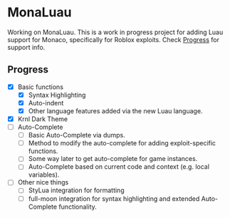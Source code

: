 # MonaLuau

Working on MonaLuau.
This is a work in progress project for adding Luau support for Monaco, specifically for Roblox exploits.
Check [Progress](#progress) for support info.

## Progress

- [x] Basic functions
  - [x] Syntax Highlighting
  - [x] Auto-indent
  - [x] Other language features added via the new Luau language.
- [x] Krnl Dark Theme
- [ ] Auto-Complete
  - [ ] Basic Auto-Complete via dumps.
  - [ ] Method to modify the auto-complete for adding exploit-specific functions.
  - [ ] Some way later to get auto-complete for game instances.
  - [ ] Auto-Complete based on current code and context (e.g. local variables).
- [ ] Other nice things
  - [ ] StyLua integration for formatting
  - [ ] full-moon integration for syntax highlighting and extended Auto-Complete functionality.
